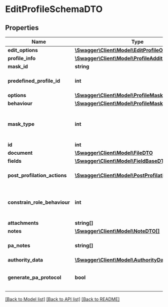 # EditProfileSchemaDTO

## Properties
Name | Type | Description | Notes
------------ | ------------- | ------------- | -------------
**edit_options** | [**\Swagger\Client\Model\EditProfileOptionsDTO**](EditProfileOptionsDTO.md) | Options | [optional] 
**profile_info** | [**\Swagger\Client\Model\ProfileAdditionalInfoDTO**](ProfileAdditionalInfoDTO.md) | Additional data | [optional] 
**mask_id** | **string** | Mask Identifier | [optional] 
**predefined_profile_id** | **int** | Predefined Profile Identifier | [optional] 
**options** | [**\Swagger\Client\Model\ProfileMaskOptionsDTO**](ProfileMaskOptionsDTO.md) | Options | [optional] 
**behaviour** | [**\Swagger\Client\Model\ProfileMaskBehaviourDTO**](ProfileMaskBehaviourDTO.md) | Behaviour | [optional] 
**mask_type** | **int** | Possible values:  0: Nothing  1: Barcode  2: Archiviazione | [optional] 
**id** | **int** | Identifier | [optional] 
**document** | [**\Swagger\Client\Model\FileDTO**](FileDTO.md) | File data | [optional] 
**fields** | [**\Swagger\Client\Model\FieldBaseDTO[]**](FieldBaseDTO.md) | Fields | [optional] 
**post_profilation_actions** | [**\Swagger\Client\Model\PostProfilationActionDTO[]**](PostProfilationActionDTO.md) | Post Profilation Actions | [optional] 
**constrain_role_behaviour** | **int** | Possible values:  0: None  1: ForceInsert  2: State | [optional] 
**attachments** | **string[]** | Attachments | [optional] 
**notes** | [**\Swagger\Client\Model\NoteDTO[]**](NoteDTO.md) | Notes | [optional] 
**pa_notes** | **string[]** | Public Amministration Notes | [optional] 
**authority_data** | [**\Swagger\Client\Model\AuthorityDataDTO**](AuthorityDataDTO.md) | Authority Data | [optional] 
**generate_pa_protocol** | **bool** | Defines if a protocol has been generated | [optional] 

[[Back to Model list]](../README.md#documentation-for-models) [[Back to API list]](../README.md#documentation-for-api-endpoints) [[Back to README]](../README.md)


